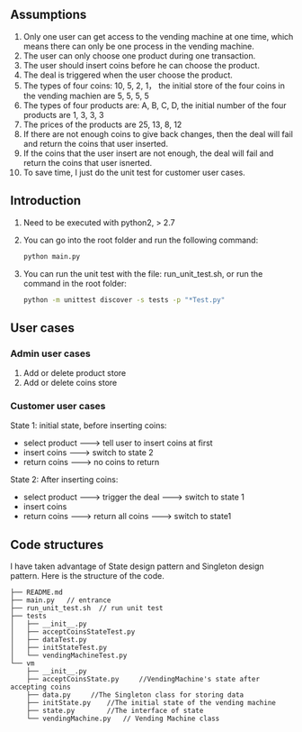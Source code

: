 
## Assumptions

1. Only one user can get access to the vending machine at one time, which means there can only be one process in the vending machine.
2. The user can only choose one product during one transaction.
3. The user should insert coins before he can choose the product.
4. The deal is triggered when the user choose the product.
5. The types of four coins: 10, 5, 2, 1， the initial store of the four coins in the vending machien are 5, 5, 5, 5
6. The types of four products are: A, B, C, D, the initial number of the four products are 1, 3, 3, 3
7. The prices of the products are 25, 13, 8, 12
8. If there are not enough coins to give back changes, then the deal will fail and return the coins that user inserted.
9. If the coins that the user insert are not enough, the deal will fail and return the coins that user isnerted.
10. To save time, I just do the unit test for customer user cases.

## Introduction

1. Need to be executed with python2,  > 2.7

2. You can go into the root folder and run the following command:

   ```bash
   python main.py
   ```

3. You can run the unit test with the file: run_unit_test.sh, or run the command in the root folder:

   ```bash
   python -m unittest discover -s tests -p "*Test.py"
   ```

## User cases

### Admin user cases

1. Add or delete product store
2. Add or delete coins store

### Customer user cases

State 1: initial state, before inserting coins:

- select product   --->   tell user to insert coins at first
- insert coins  --->  switch to state 2
- return coins  ---> no coins to return

State 2: After inserting coins:

- select product ---> trigger the deal ---> switch to state 1
- insert coins 
- return coins ---> return all coins  ---> switch to state1

## Code structures

I have taken advantage of State design pattern and Singleton design pattern. Here is the structure of the code.

```
├── README.md
├── main.py   // entrance
├── run_unit_test.sh  // run unit test
├── tests
│   ├── __init__.py
│   ├── acceptCoinsStateTest.py
│   ├── dataTest.py
│   ├── initStateTest.py
│   └── vendingMachineTest.py
└── vm
    ├── __init__.py
    ├── acceptCoinsState.py		//VendingMachine's state after accepting coins
    ├── data.py		//The Singleton class for storing data
    ├── initState.py	//The initial state of the vending machine
    ├── state.py		//The interface of state
    └── vendingMachine.py	// Vending Machine class
```


